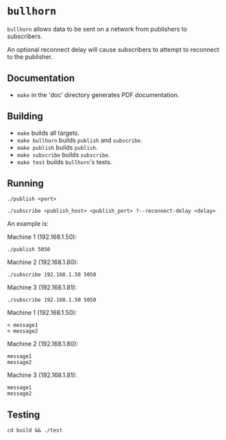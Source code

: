 # `bullhorn`

`bullhorn` allows data to be sent on a network from publishers to subscribers.

An optional reconnect delay will cause subscribers to attempt to reconnect to
the publisher.

## Documentation

* `make` in the 'doc' directory generates PDF documentation.

## Building

* `make` builds all targets.
* `make bullhorn` builds `publish` and `subscribe`.
* `make publish` builds `publish`.
* `make subscribe` builds `subscribe`.
* `make test` builds `bullhorn`'s tests.

## Running

```
./publish <port>
```

```
./subscribe <publish_host> <publish_port> ?--reconnect-delay <delay>
```

An example is:

Machine 1 (192.168.1.50):

```
./publish 5050
```

Machine 2 (192.168.1.80):

```
./subscribe 192.168.1.50 5050
```

Machine 3 (192.168.1.81):

```
./subscribe 192.168.1.50 5050
```

Machine 1 (192.168.1.50):

```
< message1
< message2
```

Machine 2 (192.168.1.80):

```
message1
message2
```

Machine 3 (192.168.1.81):

```
message1
message2
```

## Testing

```
cd build && ./test
```
